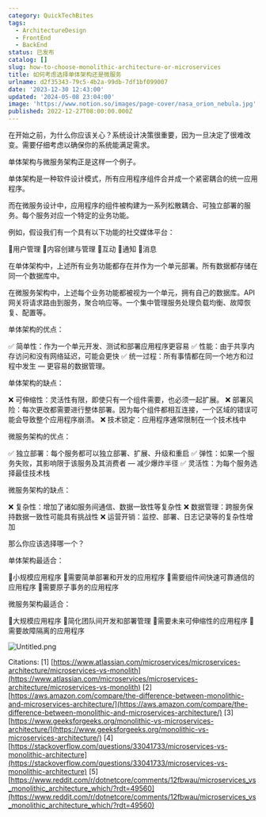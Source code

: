 ```yaml
---
category: QuickTechBites
tags:
  - ArchitectureDesign
  - FrontEnd
  - BackEnd
status: 已发布
catalog: []
slug: how-to-choose-monolithic-architecture-or-microservices
title: 如何考虑选择单体架构还是微服务
urlname: d2f35343-79c5-4b2a-99db-7df1bf099007
date: '2023-12-30 12:43:00'
updated: '2024-05-08 23:04:00'
image: 'https://www.notion.so/images/page-cover/nasa_orion_nebula.jpg'
published: 2022-12-27T08:00:00.000Z
---
```


在开始之前，为什么你应该关心？系统设计决策很重要，因为一旦决定了很难改变。需要仔细考虑以确保你的系统能满足需求。


单体架构与微服务架构正是这样一个例子。


单体架构是一种软件设计模式，所有应用程序组件合并成一个紧密耦合的统一应用程序。


而在微服务设计中，应用程序的组件被构建为一系列松散耦合、可独立部署的服务。每个服务对应一个特定的业务功能。


例如，假设我们有一个具有以下功能的社交媒体平台：


🔸用户管理
🔸内容创建与管理
🔸互动
🔸通知
🔸消息


在单体架构中，上述所有业务功能都存在并作为一个单元部署。所有数据都存储在同一个数据库中。


在微服务架构中，上述每个业务功能都被视为一个单元，拥有自己的数据库。API 网关将请求路由到服务，聚合响应等。一个集中管理服务处理负载均衡、故障恢复、配置等。


单体架构的优点：


✅ 简单性：作为一个单元开发、测试和部署应用程序更容易
✅ 性能：由于共享内存访问和没有网络延迟，可能会更快
✅ 统一过程：所有事情都在同一个地方和过程中发生 — 更容易的数据管理。


单体架构的缺点：


❌ 可伸缩性：灵活性有限，即使只有一个组件需要，也必须一起扩展。
❌ 部署风险：每次更改都需要进行整体部署。因为每个组件都相互连接，一个区域的错误可能会导致整个应用程序崩溃。
❌ 技术锁定：应用程序通常限制在一个技术栈中


微服务架构的优点：


✅ 独立部署：每个服务都可以独立部署、扩展、升级和重启
✅ 弹性：如果一个服务失败，其影响限于该服务及其消费者 — 减少爆炸半径
✅ 灵活性：为每个服务选择最佳技术栈


微服务架构的缺点：


❌ 复杂性：增加了诸如服务间通信、数据一致性等复杂性
❌ 数据管理：跨服务保持数据一致性可能具有挑战性
❌ 运营开销：监控、部署、日志记录等的复杂性增加


那么你应该选择哪一个？


单体架构最适合：


🔹小规模应用程序
🔹需要简单部署和开发的应用程序
🔹需要组件间快速可靠通信的应用程序
🔹需要原子事务的应用程序


微服务架构最适合：


🔸大规模应用程序
🔸简化团队间开发和部署管理
🔸需要未来可伸缩性的应用程序
🔸需要故障隔离的应用程序


![Untitled.png](https://prod-files-secure.s3.us-west-2.amazonaws.com/5d24fe63-e567-4804-86f9-9fdc62e13082/8d149051-cc00-4198-a3d7-e00805eb8f9e/Untitled.png?X-Amz-Algorithm=AWS4-HMAC-SHA256&X-Amz-Content-Sha256=UNSIGNED-PAYLOAD&X-Amz-Credential=ASIAZI2LB466YBFQQPH6%2F20250204%2Fus-west-2%2Fs3%2Faws4_request&X-Amz-Date=20250204T213245Z&X-Amz-Expires=3600&X-Amz-Security-Token=IQoJb3JpZ2luX2VjEB0aCXVzLXdlc3QtMiJHMEUCIQCBgfmwSoEQKk99eJsi%2BycDR2DI6UxEpsnLimtfbdB8IQIgdjjwqkoSek%2BVV%2B6PLpYcemfcCtsXu7mm1jbTebcM1qgq%2FwMINhAAGgw2Mzc0MjMxODM4MDUiDNV9qr2yKxhui5709yrcA7aFmMcqHcvvQ8JCiLQXCoZV%2B%2BxiDwqrpYHesbZjwhF0b4LH1hoP%2F0UxdrvgX%2BSDJLpkjUpj%2FHGNMFbUbZECdmeOk0XNIRCSaR5whJ3CglvcykkoNfnU%2FP5kuwtYy1FiwLgT8Db8GNfSUT7pr3Zl7Kx1VR3AvqB7il1KHI4rgqaoXQsoX%2BncGarETbEU4W%2FZ1Ego5zPMpXQknOYoRCvsYhqtWll5keOJprFIr5TngM%2B7iCmME4UVGd8oONPVRosi4beSESgbapEE9Cg9q8G8ZmSIUIh0l9uaWh1c%2FkCb6mLQZ38MglAv2l%2B1Sxo02DhpHAD3tSVSeiHmogBHusBgHtisqbGdjZOxcHVyjBbe76bJs8cebpssL67ZugDmwKN9LdIfvMywab6n9hltpHmT%2B%2Bx1JM0JOUuB6Azi8D8GRIMwN38faXkx2Nc6%2F9G9FlsvLj%2FS0cMcjvQuL0Mr6O7t8PoH%2BHm30bhe8aJ9rQGmCsZbe3m8lhhR%2F3aPT3xEaeLFtWzpnauPJrHJAXXUjeH4e6VyEg7aN6QHS2ZNvwjaztdSg0jvWuPGNd%2FAaGTu%2FDs%2BPxOXcmTIAacTKW0i%2BhyzPk5IfdueWJauc7CR6F694Q6SbZ3kpnXeaFpcMyhiMPb8ib0GOqUBSzbwlYMURibuu6SKOYVfk9gQdc4x8ZTVIdQPCTRsxjFFvaPuI39LxsoySdCAlQme2slJJ%2BrKqtfkRAJFCiADda8RCY1QpX8lLj2T%2FXQA3Jh56J3kfOEt%2BPMv6iBxkyg%2BFpISxnLhE0ssAaPgQ5Jmj1ORLlBkDLgpaEb7dAPl7vlMpoRXsD5Al9NuuaKpRqhyyWYJd0GUAiiPe3KGappUy5ulctyt&X-Amz-Signature=e3a439e491d5a9210ffee7dd750f343d1455571d04107633860dfdc0266b03a7&X-Amz-SignedHeaders=host&x-id=GetObject)


Citations:
[1] [https://www.atlassian.com/microservices/microservices-architecture/microservices-vs-monolith](https://www.atlassian.com/microservices/microservices-architecture/microservices-vs-monolith)
[2] [https://aws.amazon.com/compare/the-difference-between-monolithic-and-microservices-architecture/](https://aws.amazon.com/compare/the-difference-between-monolithic-and-microservices-architecture/)
[3] [https://www.geeksforgeeks.org/monolithic-vs-microservices-architecture/](https://www.geeksforgeeks.org/monolithic-vs-microservices-architecture/)
[4] [https://stackoverflow.com/questions/33041733/microservices-vs-monolithic-architecture](https://stackoverflow.com/questions/33041733/microservices-vs-monolithic-architecture)
[5] [https://www.reddit.com/r/dotnetcore/comments/12fbwau/microservices_vs_monolithic_architecture_which/?rdt=49560](https://www.reddit.com/r/dotnetcore/comments/12fbwau/microservices_vs_monolithic_architecture_which/?rdt=49560)

